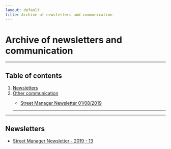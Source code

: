 ```yaml
---
layout: default
title: Archive of newsletters and communication
---
```

<h1 class="govuk-heading-xl">Archive of newsletters and communication</h1>

<hr class="govuk-section-break govuk-section-break--xl govuk-section-break--visible">

<h2 class="govuk-heading-l">Table of contents</h2>

<ol class="govuk-list govuk-list--number">
  <li><a class="govuk-link" href="#newsletters">Newsletters</a></li>
    <li><a class="govuk-link" href="#other communication">Other communication</a></li>
  
<ul class="govuk-list govuk-list--bullet">
  <li><a class="govuk-link" href="google.co.uk">Street Manager Newsletter 01/08/2019</a></li>
</ul>


---
</ol>

<hr class="govuk-section-break govuk-section-break--xl govuk-section-break--visible">


<h2 id="documentation" class="govuk-heading-l">Newsletters</h2>

<ul class="govuk-list govuk-list--bullet">
  
  <li>
    <a class="govuk-link" href="{{ site.baseurl }}/assets/files/archive/Street%20Manager%20Newsletter%2013.pdf">
      Street Manager Newsletter - 2019 - 13
    </a>
  </li> 
